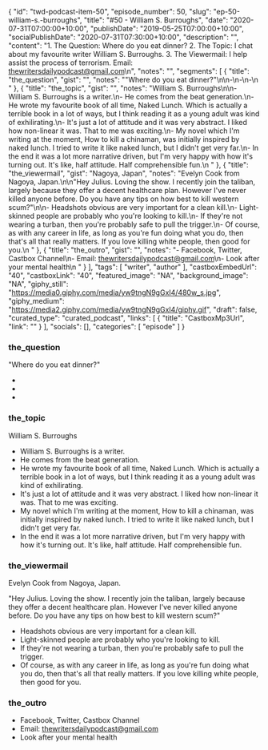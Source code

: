 {
	"id": "twd-podcast-item-50",
	"episode_number": 50,
	"slug": "ep-50-william-s.-burroughs",
	"title": "#50 - William S. Burroughs",
	"date": "2020-07-31T07:00:00+10:00",
	"publishDate": "2019-05-25T07:00:00+10:00",
	"socialPublishDate": "2020-07-31T07:30:00+10:00",
	"description": "",
	"content": "1. The Question: Where do you eat dinner? 2. The Topic: I chat about my favourite writer William S. Burroughs. 3. The Viewermail: I help assist the process of terrorism. Email: thewritersdailypodcast@gmail.com\n",
	"notes": "",
	"segments": [
		{
			"title": "the_question",
			"gist": "",
			"notes": "\"Where do you eat dinner?\"\n\n-\n-\n-\n      "
		},
		{
			"title": "the_topic",
			"gist": "",
			"notes": "William S. Burroughs\n\n- William S. Burroughs is a writer.\n- He comes from the beat generation.\n- He wrote my favourite book of all time, Naked Lunch. Which is actually a terrible book in a lot of ways, but I think reading it as a young adult was kind of exhilirating.\n- It's just a lot of attitude and it was very abstract. I liked how non-linear it was. That to me was exciting.\n- My novel which I'm writing at the moment, How to kill a chinaman, was initially inspired by naked lunch. I tried to write it like naked lunch, but I didn't get very far.\n- In the end it was a lot more narrative driven, but I'm very happy with how it's turning out. It's like, half attitude. Half comprehensible fun.\n      "
		},
		{
			"title": "the_viewermail",
			"gist": "Nagoya, Japan",
			"notes": "Evelyn Cook from Nagoya, Japan.\n\n\"Hey Julius. Loving the show. I recently join the taliban, largely because they offer a decent healthcare plan. However I've never killed anyone before. Do you have any tips on how best to kill western scum?\"\n\n- Headshots obvious are very important for a clean kill.\n- Light-skinned people are probably who you're looking to kill.\n- If they're not wearing a turban, then you're probably safe to pull the trigger.\n- Of course, as with any career in life, as long as you're fun doing what you do, then that's all that really matters. If you love killing white people, then good for you.\n      "
		},
		{
			"title": "the_outro",
			"gist": "",
			"notes": "- Facebook, Twitter, Castbox Channel\n- Email: thewritersdailypodcast@gmail.com\n- Look after your mental health\n      "
		}
	],
	"tags": [
		"writer",
		"author"
	],
	"castboxEmbedUrl": "40",
	"castboxLink": "40",
	"featured_image": "NA",
	"background_image": "NA",
	"giphy_still": "https://media0.giphy.com/media/yw9tngN9gGxI4/480w_s.jpg",
	"giphy_medium": "https://media2.giphy.com/media/yw9tngN9gGxI4/giphy.gif",
	"draft": false,
	"curated_type": "curated_podcast",
	"links": [
		{
			"title": "CastboxMp3Url",
			"link": ""
		}
	],
	"socials": [],
	"categories": [
		"episode"
	]
}

### the_question

"Where do you eat dinner?"

-
-
-
      
### the_topic

William S. Burroughs

- William S. Burroughs is a writer.
- He comes from the beat generation.
- He wrote my favourite book of all time, Naked Lunch. Which is actually a terrible book in a lot of ways, but I think reading it as a young adult was kind of exhilirating.
- It's just a lot of attitude and it was very abstract. I liked how non-linear it was. That to me was exciting.
- My novel which I'm writing at the moment, How to kill a chinaman, was initially inspired by naked lunch. I tried to write it like naked lunch, but I didn't get very far.
- In the end it was a lot more narrative driven, but I'm very happy with how it's turning out. It's like, half attitude. Half comprehensible fun.
      
### the_viewermail

Evelyn Cook from Nagoya, Japan.

"Hey Julius. Loving the show. I recently join the taliban, largely because they offer a decent healthcare plan. However I've never killed anyone before. Do you have any tips on how best to kill western scum?"

- Headshots obvious are very important for a clean kill.
- Light-skinned people are probably who you're looking to kill.
- If they're not wearing a turban, then you're probably safe to pull the trigger.
- Of course, as with any career in life, as long as you're fun doing what you do, then that's all that really matters. If you love killing white people, then good for you.
      
### the_outro

- Facebook, Twitter, Castbox Channel
- Email: thewritersdailypodcast@gmail.com
- Look after your mental health
      
